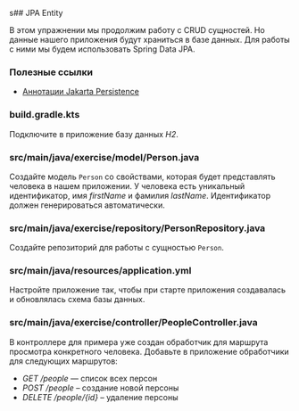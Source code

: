 s## JPA Entity

В этом упражнении мы продолжим работу с CRUD сущностей. Но данные нашего приложения будут храниться в базе данных. Для работы с ними мы будем использовать Spring Data JPA.

### Полезные ссылки

* [Аннотации Jakarta Persistence](https://jakarta.ee/specifications/persistence/3.0/apidocs/jakarta.persistence/jakarta/persistence/package-summary)

### build.gradle.kts

Подключите в приложение базу данных *H2*.

### src/main/java/exercise/model/Person.java

Создайте модель `Person` со свойствами, которая будет представлять человека в нашем приложении. У человека есть уникальный идентификатор, имя *firstName* и фамилия *lastName*. Идентификатор должен генерироваться автоматически.

### src/main/java/exercise/repository/PersonRepository.java

Создайте репозиторий для работы с сущностью `Person`.

### src/main/java/resources/application.yml

Настройте приложение так, чтобы при старте приложения создавалась и обновлялась схема базы данных.

### src/main/java/exercise/controller/PeopleController.java

В контроллере для примера уже создан обработчик для маршрута просмотра конкретного человека. Добавьте в приложение обработчики для следующих маршрутов:

* *GET /people* — список всех персон
* *POST /people* – создание новой персоны
* *DELETE /people/{id}* – удаление персоны
